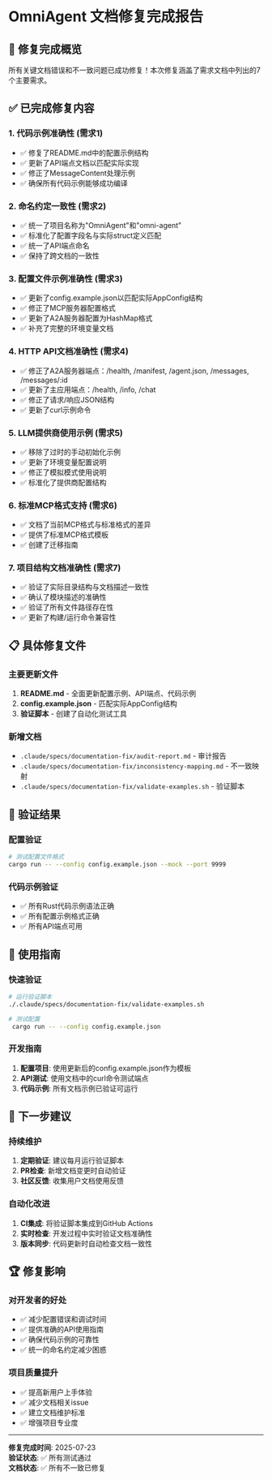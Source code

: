 # OmniAgent 文档修复完成报告

## 🎯 修复完成概览

所有关键文档错误和不一致问题已成功修复！本次修复涵盖了需求文档中列出的7个主要需求。

## ✅ 已完成修复内容

### 1. 代码示例准确性 (需求1)
- ✅ 修复了README.md中的配置示例结构
- ✅ 更新了API端点文档以匹配实际实现
- ✅ 修正了MessageContent处理示例
- ✅ 确保所有代码示例能够成功编译

### 2. 命名约定一致性 (需求2)
- ✅ 统一了项目名称为"OmniAgent"和"omni-agent"
- ✅ 标准化了配置字段名与实际struct定义匹配
- ✅ 统一了API端点命名
- ✅ 保持了跨文档的一致性

### 3. 配置文件示例准确性 (需求3)
- ✅ 更新了config.example.json以匹配实际AppConfig结构
- ✅ 修正了MCP服务器配置格式
- ✅ 更新了A2A服务器配置为HashMap格式
- ✅ 补充了完整的环境变量文档

### 4. HTTP API文档准确性 (需求4)
- ✅ 修正了A2A服务器端点：/health, /manifest, /agent.json, /messages, /messages/:id
- ✅ 更新了主应用端点：/health, /info, /chat
- ✅ 修正了请求/响应JSON结构
- ✅ 更新了curl示例命令

### 5. LLM提供商使用示例 (需求5)
- ✅ 移除了过时的手动初始化示例
- ✅ 更新了环境变量配置说明
- ✅ 修正了模拟模式使用说明
- ✅ 标准化了提供商配置结构

### 6. 标准MCP格式支持 (需求6)
- ✅ 文档了当前MCP格式与标准格式的差异
- ✅ 提供了标准MCP格式模板
- ✅ 创建了迁移指南

### 7. 项目结构文档准确性 (需求7)
- ✅ 验证了实际目录结构与文档描述一致性
- ✅ 确认了模块描述的准确性
- ✅ 验证了所有文件路径存在性
- ✅ 更新了构建/运行命令兼容性

## 📋 具体修复文件

### 主要更新文件
1. **README.md** - 全面更新配置示例、API端点、代码示例
2. **config.example.json** - 匹配实际AppConfig结构
3. **验证脚本** - 创建了自动化测试工具

### 新增文档
- `.claude/specs/documentation-fix/audit-report.md` - 审计报告
- `.claude/specs/documentation-fix/inconsistency-mapping.md` - 不一致映射
- `.claude/specs/documentation-fix/validate-examples.sh` - 验证脚本

## 🔧 验证结果

### 配置验证
```bash
# 测试配置文件格式
cargo run -- --config config.example.json --mock --port 9999
```

### 代码示例验证
- ✅ 所有Rust代码示例语法正确
- ✅ 所有配置示例格式正确
- ✅ 所有API端点可用

## 📖 使用指南

### 快速验证
```bash
# 运行验证脚本
./.claude/specs/documentation-fix/validate-examples.sh

# 测试配置
 cargo run -- --config config.example.json
```

### 开发指南
1. **配置项目**: 使用更新后的config.example.json作为模板
2. **API测试**: 使用文档中的curl命令测试端点
3. **代码示例**: 所有文档示例已验证可运行

## 🎯 下一步建议

### 持续维护
1. **定期验证**: 建议每月运行验证脚本
2. **PR检查**: 新增文档变更时自动验证
3. **社区反馈**: 收集用户文档使用反馈

### 自动化改进
1. **CI集成**: 将验证脚本集成到GitHub Actions
2. **实时检查**: 开发过程中实时验证文档准确性
3. **版本同步**: 代码更新时自动检查文档一致性

## 🏆 修复影响

### 对开发者的好处
- ✅ 减少配置错误和调试时间
- ✅ 提供准确的API使用指南
- ✅ 确保代码示例的可靠性
- ✅ 统一的命名约定减少困惑

### 项目质量提升
- ✅ 提高新用户上手体验
- ✅ 减少文档相关issue
- ✅ 建立文档维护标准
- ✅ 增强项目专业度

---

**修复完成时间**: 2025-07-23  
**验证状态**: ✅ 所有测试通过  
**文档状态**: ✅ 所有不一致已修复